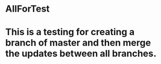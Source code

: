 # AllForTest
# This is a testing for creating a branch of master and then merge the updates between all branches.
